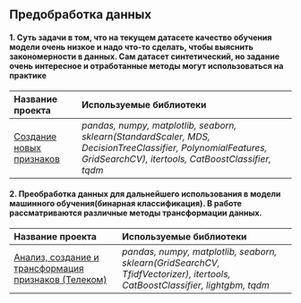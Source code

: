 ## Предобработка данных

#### 1. Суть задачи в том, что на текущем датасете качество обучения модели очень низкое и надо что-то сделать, чтобы выяснить закономерности в данных. Сам датасет синтетический, но задание очень интересное и отработанные методы могут использоваться на практике
| Название проекта | Используемые библиотеки | 
| :---------------------- |  :---------------------- |
| [Создание новых признаков](https://github.com/svotyakov/Yandex.Practium/blob/main/WebScraping_DataPreprocessing/creating_new_features/Data_analysis_creating_new_features.ipynb) | *pandas, numpy, matplotlib, seaborn, sklearn(StandardScaler, MDS, DecisionTreeClassifier, PolynomialFeatures, GridSearchCV), itertools, CatBoostClassifier, tqdm* |

#### 2. Преобработка данных для дальнейшего использования в модели машинного обучения(бинарная классификация). В работе рассматриваются различные методы трансформации данных. 
| Название проекта | Используемые библиотеки | 
| :---------------------- |  :---------------------- |
| [Анализ, создание и трансформация признаков (Телеком)](https://github.com/svotyakov/Yandex.Practium/blob/main/WebScraping_DataPreprocessing/telecom_analysis/rus/Telecom_classification.ipynb) | *pandas, numpy, matplotlib, seaborn, sklearn(GridSearchCV, TfidfVectorizer), itertools, CatBoostClassifier, lightgbm, tqdm* |
